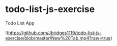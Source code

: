 # todo-list-js-exercise
Todo List App

!(https://github.com/Jbridges1119/todo-list-js-exercise/blob/master/New%20Tab.mp4?raw=true)

